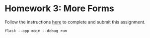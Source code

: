 # Homework 3: More Forms

Follow the instructions [here](https://github.com/Tech-at-DU/ACS1710-Web-Architecture/blob/master/Assignments/03-More-Forms.md) to complete and submit this assignment.

```flask --app main --debug run```